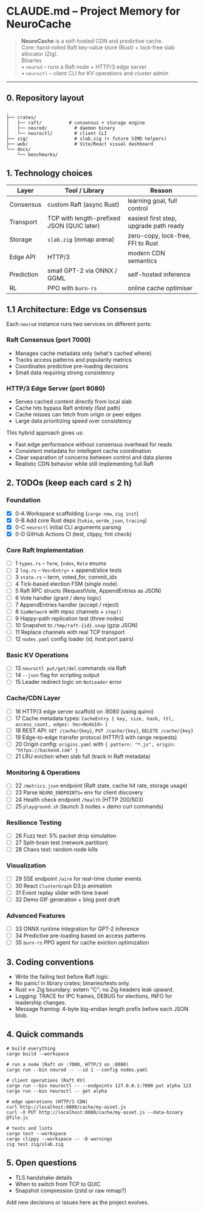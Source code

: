 # CLAUDE.md – Project Memory for NeuroCache

> **NeuroCache** is a self-hosted CDN and predictive cache.  
> Core: hand-rolled Raft key-value store (Rust) + lock-free slab allocator (Zig).  
> Binaries  
> • `neurod` – runs a Raft node + HTTP/3 edge server  
> • `neuroctl` – client CLI for KV operations and cluster admin

---

## 0. Repository layout

```
.
├── crates/
│   ├── raft/          # consensus + storage engine
│   ├── neurod/          # daemon binary
│   └── neuroctl/        # client CLI
├── zig/                 # slab.zig (+ future SIMD helpers)
├── web/                 # Vite/React visual dashboard
└── docs/
    └── benchmarks/

```

## 1. Technology choices

| Layer      | Tool / Library                             | Reason                                 |
| ---------- | ------------------------------------------ | -------------------------------------- |
| Consensus  | custom Raft (async Rust)                   | learning goal, full control            |
| Transport  | TCP with length-prefixed JSON (QUIC later) | easiest first step, upgrade path ready |
| Storage    | `slab.zig` (mmap arena)                    | zero-copy, lock-free, FFI to Rust      |
| Edge API   | HTTP/3                                     | modern CDN semantics                   |
| Prediction | small GPT-2 via ONNX / GGML                | self-hosted inference                  |
| RL         | PPO with `burn-rs`                         | online cache optimiser                 |

## 1.1 Architecture: Edge vs Consensus

Each `neurod` instance runs two services on different ports:

### Raft Consensus (port 7000)
- Manages cache metadata only (what's cached where)
- Tracks access patterns and popularity metrics
- Coordinates predictive pre-loading decisions
- Small data requiring strong consistency

### HTTP/3 Edge Server (port 8080)
- Serves cached content directly from local slab
- Cache hits bypass Raft entirely (fast path)
- Cache misses can fetch from origin or peer edges
- Large data prioritizing speed over consistency

This hybrid approach gives us:
- Fast edge performance without consensus overhead for reads
- Consistent metadata for intelligent cache coordination
- Clear separation of concerns between control and data planes
- Realistic CDN behavior while still implementing full Raft

## 2. TODOs (keep each card ≤ 2 h)

### Foundation
- [x] 0-A Workspace scaffolding (`cargo new`, `zig init`)
- [x] 0-B Add core Rust deps (`tokio`, `serde_json`, `tracing`)
- [x] 0-C `neuroctl` initial CLI arguments parsing
- [x] 0-D GitHub Actions CI (test, clippy, fmt check)

### Core Raft Implementation
- [ ] 1 `types.rs` – `Term`, `Index`, `Role` enums
- [ ] 2 `log.rs` – `Vec<Entry>` + append/slice tests
- [ ] 3 `state.rs` – term, voted_for, commit_idx
- [ ] 4 Tick-based election FSM (single node)
- [ ] 5 Raft RPC structs (RequestVote, AppendEntries as JSON)
- [ ] 6 Vote handler (grant / deny logic)
- [ ] 7 AppendEntries handler (accept / reject)
- [ ] 8 `SimNetwork` with mpsc channels + `step()`
- [ ] 9 Happy-path replication test (three nodes)
- [ ] 10 Snapshot to `/tmp/raft-{id}.snap` (gzip JSON)
- [ ] 11 Replace channels with real TCP transport
- [ ] 12 `nodes.yaml` config loader (id, host:port pairs)

### Basic KV Operations
- [ ] 13 `neuroctl put/get/del` commands via Raft
- [ ] 14 `--json` flag for scripting output
- [ ] 15 Leader redirect logic on `NotLeader` error

### Cache/CDN Layer
- [ ] 16 HTTP/3 edge server scaffold on :8080 (using quinn)
- [ ] 17 Cache metadata types: `CacheEntry { key, size, hash, ttl, access_count, edges: Vec<NodeId> }`
- [ ] 18 REST API: `GET /cache/{key}`, `PUT /cache/{key}`, `DELETE /cache/{key}`
- [ ] 19 Edge-to-edge transfer protocol (HTTP/3 with range requests)
- [ ] 20 Origin config: `origins.yaml` with `{ pattern: "*.js", origin: "https://backend.com" }`
- [ ] 21 LRU eviction when slab full (track in Raft metadata)

### Monitoring & Operations
- [ ] 22 `/metrics.json` endpoint (Raft state, cache hit rate, storage usage)
- [ ] 23 Parse `NEURO_ENDPOINTS=` env for client discovery
- [ ] 24 Health check endpoint `/health` (HTTP 200/503)
- [ ] 25 `playground.sh` (launch 3 nodes + demo curl commands)

### Resilience Testing
- [ ] 26 Fuzz test: 5% packet drop simulation
- [ ] 27 Split-brain test (network partition)
- [ ] 28 Chaos test: random node kills

### Visualization
- [ ] 29 SSE endpoint `/wire` for real-time cluster events
- [ ] 30 React `ClusterGraph` D3.js animation
- [ ] 31 Event replay slider with time travel
- [ ] 32 Demo GIF generation + blog post draft

### Advanced Features
- [ ] 33 ONNX runtime integration for GPT-2 inference
- [ ] 34 Predictive pre-loading based on access patterns
- [ ] 35 `burn-rs` PPO agent for cache eviction optimization

## 3. Coding conventions

- Write the failing test before Raft logic.
- No panic! in library crates; binaries/tests only.
- Rust ↔ Zig boundary: extern "C"; no Zig headers leak upward.
- Logging: TRACE for IPC frames, DEBUG for elections, INFO for leadership changes.
- Message framing: 4-byte big-endian length prefix before each JSON blob.

## 4. Quick commands

```
# build everything
cargo build --workspace

# run a node (Raft on :7000, HTTP/3 on :8080)
cargo run --bin neurod -- --id 1 --config nodes.yaml

# client operations (Raft KV)
cargo run --bin neuroctl -- --endpoints 127.0.0.1:7000 put alpha 123
cargo run --bin neuroctl -- get alpha

# edge operations (HTTP/3 CDN)
curl http://localhost:8080/cache/my-asset.js
curl -X PUT http://localhost:8080/cache/my-asset.js --data-binary @file.js

# tests and lints
cargo test --workspace
cargo clippy --workspace -- -D warnings
zig test zig/slab.zig
```

## 5. Open questions

- TLS handshake details
- When to switch from TCP to QUIC
- Snapshot compression (zstd or raw mmap?)

Add new decisions or issues here as the project evolves.
